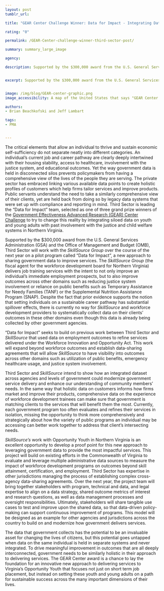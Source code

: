 ```yaml
---
layout: post
tumblr_url:

title: "GEAR Center Challenge Winner: Data for Impact - Integrating Data for Workforce Training Programs"

rating: "0"

permalink: /GEAR-Center-challenge-winner-third-sector-post/

summary: summary_large_image

agency:

description: Supported by the $300,000 award from the U.S. General Services Administration (GSA) and the Office of Management and Budget (OMB), Third Sector will work with the SkillSource Group over the course of the next year on a pilot program called “Data for Impact”, a new approach to sharing government data to improve services.


excerpt: Supported by the $300,000 award from the U.S. General Services Administration (GSA) and the Office of Management and Budget (OMB), Third Sector will work with the SkillSource Group over the course of the next year on a pilot program called “Data for Impact”, a new approach to sharing government data to improve services.


image: /img/blog/GEAR-center-graphic.png
image_accessibility: A map of the United States that says "GEAR Center Challenge Winners."

authors:
- Brian Beachkofski and Jeff Lambart

tags:
- PMA


---
```


The critical elements that allow an individual to thrive and sustain economic self-sufficiency do not separate neatly into different categories. An individual’s current job and career pathway are clearly deeply intertwined with their housing stability, access to healthcare, involvement with the justice system, and educational outcomes. Yet the way government data is held in disconnected silos prevents policymakers from having a comprehensive view of the lives of the people they are serving. The private sector has embraced linking various available data points to create holistic profiles of customers which help firms tailor services and improve products. Public servants understand the need to take a similarly comprehensive view of their clients, yet are held back from doing so by legacy data systems that were set up with compliance and reporting in mind. Third Sector is leading the “Data for Impact” team, selected as one of three grand prize winners of the [Government Effectiveness Advanced Research (GEAR) Center Challenge](https://www.performance.gov/GEARcenter/) to try to change this reality by integrating siloed data on youth and young adults with past involvement with the justice and child welfare systems in Northern Virginia.

Supported by the $300,000 award from the U.S. General Services Administration (GSA) and the Office of Management and Budget (OMB), Third Sector will work with the *SkillSource Group* over the course of the next year on a pilot program called “Data for Impact”, a new approach to sharing government data to improve services. The *SkillSource Group* (the fiscal agent for the workforce development board for Northern Virginia) delivers job training services with the intent to not only improve an individual’s immediate employment prospects, but to also improve outcomes across other domains such as reducing justice system involvement or reliance on public benefits such as Temporary Assistance for Needy Families (TANF) or the Supplemental Nutrition Assistance Program (SNAP). Despite the fact that prior evidence supports the notion that setting individuals on a sustainable career pathway has substantial spillover effects, there is currently no way for *SkillSource* and workforce development providers to systematically collect data on their clients’ outcomes in these other domains even though this data is already being collected by other government agencies.

“Data for Impact” seeks to build on previous work between Third Sector and *SkillSource* that used data on employment outcomes to refine services delivered under the Workforce Innovation and Opportunity Act. This work will expand beyond workforce outcomes and establish data-sharing agreements that will allow *SkillSource* to have visibility into outcomes across other domains such as utilization of public benefits, emergency healthcare usage, and justice system involvement.

Third Sector and *SkillSource* intend to show how an integrated dataset across agencies and levels of government could modernize government service delivery and enhance our understanding of community members’ needs. In the same way that holistic data on customers informs how firms market and improve their products, comprehensive data on the experience of workforce development trainees can make sure that government is matching clients to the services that will benefit them the most. Currently, each government program too often evaluates and refines their services in isolation, missing the opportunity to think more comprehensively and strategically about how the variety of public programs an individual may be accessing can better work together to address that client’s intersecting needs.

*SkillSource’s* work with Opportunity Youth in Northern Virginia is an excellent opportunity to develop a proof point for this new approach to leveraging government data to provide the most impactful services. This project will build on existing efforts in the Commonwealth of Virginia to evaluate and leverage multiple administrative data sources to measure the impact of workforce development programs on outcomes beyond skill attainment, certification, and employment. Third Sector has expertise in other jurisdictions managing the process of establishing complex cross-agency data-sharing agreements. Over the next year, the project team will bring together stakeholders with program, technical and data, and legal expertise to align on a data strategy, shared outcome metrics of interest and research questions, as well as data management processes and oversight responsibilities. Ultimately, stakeholders will share tangible use cases to test and improve upon the shared data, so that data-driven policy-making can support continuous improvement of programs. This model will be designed as an example for other agencies and jurisdictions across the country to build on and modernize how government delivers services.

The data that government collects has the potential to be an invaluable asset for changing the lives of citizens, but this potential goes untapped when data on the same individual is held in separate systems and never integrated. To drive meaningful improvement in outcomes that are all deeply interconnected, government needs to be similarly holistic in their approach to delivering services. The GEAR Center award is a chance to lay the foundation for an innovative new approach to delivering services to Virginia’s Opportunity Youth that focuses not just on short term job placement, but instead on setting these youth and young adults on a path for sustainable success across the many important dimensions of their lives.
